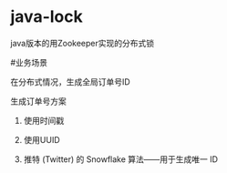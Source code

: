 # java-lock
java版本的用Zookeeper实现的分布式锁

#业务场景

在分布式情况，生成全局订单号ID

生成订单号方案

1.	使用时间戳

2.	使用UUID

3.	推特 (Twitter) 的 Snowflake 算法——用于生成唯一 ID
